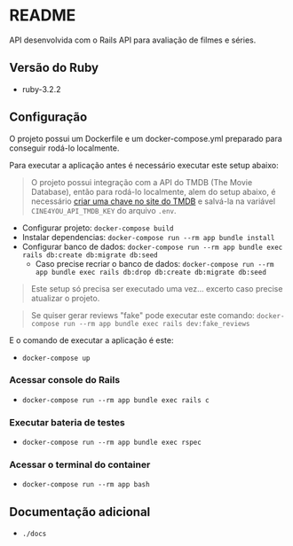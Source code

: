 # README

API desenvolvida com o Rails API para avaliação de filmes e séries.

## Versão do Ruby

* ruby-3.2.2

## Configuração

O projeto possui um Dockerfile e um docker-compose.yml preparado para conseguir rodá-lo localmente.

Para executar a aplicação antes é necessário executar este setup abaixo:

> O projeto possui integração com a API do  TMDB (The Movie Database), então para rodá-lo localmente, alem do setup abaixo, é necessário [criar uma chave no site do TMDB](https://www.themoviedb.org/) e salvá-la na variável `CINE4YOU_API_TMDB_KEY` do arquivo `.env`.

* Configurar projeto: `docker-compose build`
* Instalar dependencias: `docker-compose run --rm app bundle install`
* Configurar banco de dados: `docker-compose run --rm app bundle exec rails db:create db:migrate db:seed`
  * Caso precise recriar o banco de dados: `docker-compose run --rm app bundle exec rails db:drop db:create db:migrate db:seed`

> Este setup só precisa ser executado uma vez... excerto caso precise atualizar o projeto.

> Se quiser gerar reviews "fake" pode executar este comando: `docker-compose run --rm app bundle exec rails dev:fake_reviews`

E o comando de executar a aplicação é este:

* `docker-compose up`

### Acessar console do Rails

* `docker-compose run --rm app bundle exec rails c`

### Executar bateria de testes

* `docker-compose run --rm app bundle exec rspec`

### Acessar o terminal do container

* `docker-compose run --rm app bash`

## Documentação adicional

* `./docs`
